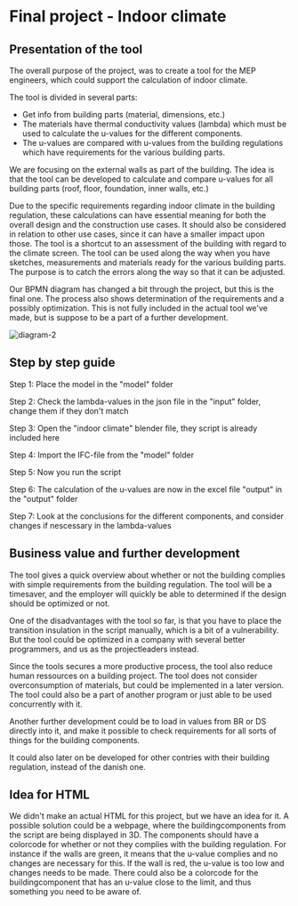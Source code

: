 
# Final project - Indoor climate 

## Presentation of the tool

The overall purpose of the project, was to create a tool for the MEP engineers, which could support the calculation of indoor climate. 

The tool is divided in several parts:
- Get info from building parts (material, dimensions, etc.)
- The materials have thermal conductivity values (lambda) which must be used to calculate the u-values for the different components.
- The u-values are compared with u-values from the building regulations which have requirements for the various building parts.

We are focusing on the external walls as part of the building. The idea is that the tool can be developed to calculate and compare u-values for all building parts (roof, floor, foundation, inner walls, etc.)

Due to the specific requirements regarding indoor climate in the building regulation, these calculations can have essential meaning for both the overall design and the construction use cases. It should also be considered in relation to other use cases, since it can have a smaller impact upon those. The tool is a shortcut to an assessment of the building with regard to the climate screen.
The tool can be used along the way when you have sketches, measurements and materials ready for the various building parts. The purpose is to catch the errors along the way so that it can be adjusted.

Our BPMN diagram has changed a bit through the project, but this is the final one. The process also shows determination of the requirements and a possibly optimization. This is not fully included in the actual tool we've made, but is suppose to be a part of a further development. 

![diagram-2](https://user-images.githubusercontent.com/112402480/203063864-79c07321-011d-4aa8-8829-4d201af49ddc.svg)

## Step by step guide

Step 1: Place the model in the "model" folder

Step 2: Check the lambda-values in the json file in the "input" folder, change them if they don't match

Step 3: Open the "indoor climate" blender file, they script is already included here

Step 4: Import the IFC-file from the "model" folder

Step 5: Now you run the script

Step 6: The calculation of the u-values are now in the excel file "output" in the "output" folder

Step 7: Look at the conclusions for the different components, and consider changes if nescessary in the lambda-values

## Business value and further development

The tool gives a quick overview about whether or not the building complies with simple requirements from the building regulation. The tool will be a timesaver, and the employer will quickly be able to determined if the design should be optimized or not.

One of the disadvantages with the tool so far, is that you have to place the transition insulation in the script manually, which is a bit of a vulnerability. But the tool could be optimized in a company with several better programmers, and us as the projectleaders instead. 

Since the tools secures a more productive process, the tool also reduce human ressources on a building project. The tool does not consider overconsumption of materials, but could be implemented in a later version. The tool could also be a part of another program or just able to be used concurrently with it. 

Another further development could be to load in values from BR or DS directly into it, and make it possible to check requirements for all sorts of things for the building components. 

It could also later on be developed for other contries with their building regulation, instead of the danish one. 

## Idea for HTML

We didn't make an actual HTML for this project, but we have an idea for it. A possible solution could be a webpage, where the buildingcomponents from the script are being displayed in 3D. The components should have a colorcode for whether or not they complies with the building regulation. For instance if the walls are green, it means that the u-value complies and no changes are necessary for this. If the wall is red, the u-value is too low and changes needs to be made. There could also be a colorcode for the buildingcomponent that has an u-value close to the limit, and thus something you need to be aware of. 
